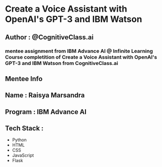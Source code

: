 # Create a Voice Assistant with OpenAI's GPT-3 and IBM Watson

## Author : @CognitiveClass.ai

### mentee assignment from IBM Advance AI @ Infinite Learning Course completition of Create a Voice Assistant with OpenAI's GPT-3 and IBM Watson from CognitiveClass.ai

## Mentee Info

## Name : Raisya Marsandra
## Program : IBM Advance AI

## Tech Stack :

- Python
- HTML
- CSS
- JavaScript
- Flask
